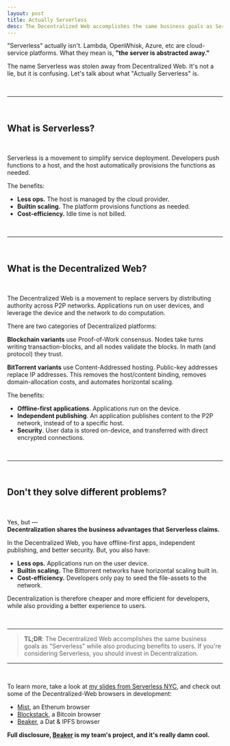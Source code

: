 ```yaml
---
layout: post
title: Actually Serverless
desc: The Decentralized Web accomplishes the same business goals as Serverless while providing new benefits for users.
---
```


"Serverless" actually isn't.
Lambda, OpenWhisk, Azure, etc are cloud-service platforms.
What they mean is, **"the server is abstracted away."**

The name Serverless was stolen away from Decentralized Web.
It's not a lie, but it is confusing.
Let's talk about what "Actually Serverless" is.

<br>

---

<br>

## What is Serverless?

<br>

Serverless is a movement to simplify service deployment.
Developers push functions to a host, and the host automatically provisions the functions as needed.

The benefits:

 - **Less ops.** The host is managed by the cloud provider.
 - **Builtin scaling.** The platform provisions functions as needed.
 - **Cost-efficiency.** Idle time is not billed.

<br>

---

<br>

## What is the Decentralized Web?

<br>

The Decentralized Web is a movement to replace servers by distributing authority across P2P networks.
Applications run on user devices, and leverage the device and the network to do computation.

There are two categories of Decentralized platforms:

**Blockchain variants** use Proof-of-Work consensus.
Nodes take turns writing transaction-blocks, and all nodes validate the blocks.
In math (and protocol) they trust.

**BitTorrent variants** use Content-Addressed hosting.
Public-key addresses replace IP addresses.
This removes the host/content binding, removes domain-allocation costs, and automates horizontal scaling.

The benefits:

 - **Offline-first applications**. Applications run on the device.
 - **Independent publishing**. An application publishes content to the P2P network, instead of to a specific host.
 - **Security**. User data is stored on-device, and transferred with direct encrypted connections.

<br>

---

<br>

## Don't they solve different problems?

<br>

Yes, but &mdash;<br>
**Decentralization shares the business advantages that Serverless claims.**

In the Decentralized Web, you have offline-first apps, independent publishing, and better security.
But, you also have:

 - **Less ops.** Applications run on the user device.
 - **Builtin scaling.** The Bittorrent networks have horizontal scaling built in.
 - **Cost-efficiency.** Developers only pay to seed the file-assets to the network.

Decentralization is therefore cheaper and more efficient for developers, while also providing a better experience to users.

<br>

---

>**TL;DR**: The Decentralized Web accomplishes the same business goals as "Serverless" while also producing benefits to users.
If you're considering Serverless, you should invest in Decentralization.

---

<br>

To learn more, take a look at [my slides from Serverless NYC](https://speakerdeck.com/pfrazee/serverless-meets-serverfree), and check out some of the Decentralized-Web browsers in development:

 - [Mist](https://github.com/ethereum/mist), an Etherum browser
 - [Blockstack](https://blockstack.org/), a Bitcoin browser
 - [Beaker](https://beakerbrowser.com), a Dat & IPFS browser

**Full disclosure, [Beaker](https://beakerbrowser.com) is my team's project, and it's really damn cool.**